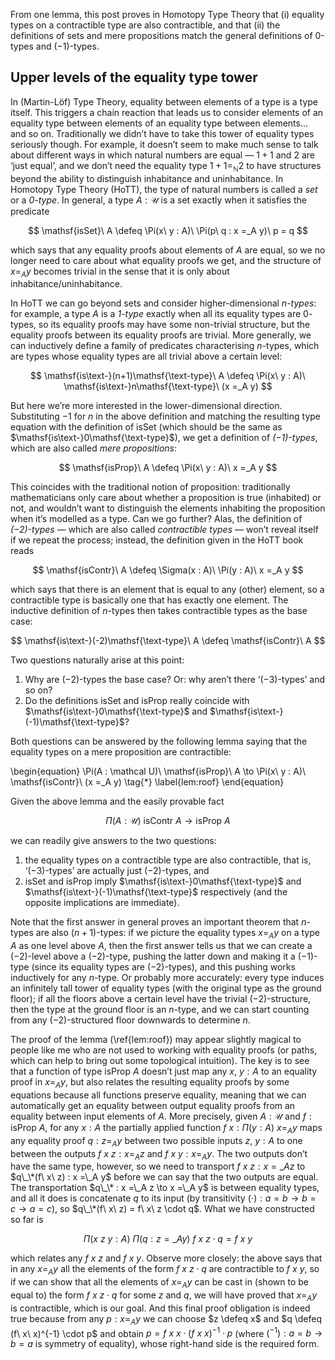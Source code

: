 From one lemma, this post proves in Homotopy Type Theory that (i) equality types on a contractible type are also contractible, and that (ii) the definitions of sets and mere propositions match the general definitions of 0-types and (−1)-types.

## Upper levels of the equality type tower

In (Martin-Löf) Type Theory, equality between elements of a type is a type itself.
This triggers a chain reaction that leads us to consider elements of an equality type between elements of an equality type between elements... and so on.
Traditionally we didn’t have to take this tower of equality types seriously though.
For example, it doesn’t seem to make much sense to talk about different ways in which natural numbers are equal — $1 + 1$ and $2$ are ‘just equal’, and we don’t need the equality type $1 + 1 =_{\mathbb N} 2$ to have structures beyond the ability to distinguish inhabitance and uninhabitance.
In Homotopy Type Theory (HoTT), the type of natural numbers is called a *set* or a *$0$-type*.
In general, a type $A : \mathcal U$ is a set exactly when it satisfies the predicate

$$ \mathsf{isSet}\ A \defeq \Pi(x\ y : A)\ \Pi(p\ q : x =_A y)\ p = q $$

which says that any equality proofs about elements of $A$ are equal, so we no longer need to care about what equality proofs we get, and the structure of $x =_A y$ becomes trivial in the sense that it is only about inhabitance/uninhabitance.

In HoTT we can go beyond sets and consider higher-dimensional *$n$-types*: for example, a type $A$ is a *$1$-type* exactly when all its equality types are $0$-types, so its equality proofs may have some non-trivial structure, but the equality proofs between its equality proofs are trivial.
More generally, we can inductively define a family of predicates characterising $n$-types, which are types whose equality types are all trivial above a certain level:

$$ \mathsf{is\text-}(n+1)\mathsf{\text-type}\ A \defeq \Pi(x\ y : A)\ \mathsf{is\text-}n\mathsf{\text-type}\ (x =_A y) $$

But here we’re more interested in the lower-dimensional direction.
Substituting $-1$ for $n$ in the above definition and matching the resulting type equation with the definition of $\mathsf{isSet}$ (which should be the same as $\mathsf{is\text-}0\mathsf{\text-type}$), we get a definition of *$(-1)$-types*, which are also called *mere propositions*:

$$ \mathsf{isProp}\ A \defeq \Pi(x\ y : A)\ x =_A y $$

This coincides with the traditional notion of proposition: traditionally mathematicians only care about whether a proposition is true (inhabited) or not, and wouldn’t want to distinguish the elements inhabiting the proposition when it’s modelled as a type.
Can we go further?
Alas, the definition of *$(-2)$-types* — which are also called *contractible types* — won’t reveal itself if we repeat the process; instead, the definition given in the HoTT book reads

$$ \mathsf{isContr}\ A \defeq \Sigma(x : A)\ \Pi(y : A)\ x =_A y $$

which says that there is an element that is equal to any (other) element, so a contractible type is basically one that has exactly one element.
The inductive definition of $n$-types then takes contractible types as the base case:

$$ \mathsf{is\text-}(-2)\mathsf{\text-type}\ A \defeq \mathsf{isContr}\ A $$

Two questions naturally arise at this point:

1. Why are $(-2)$-types the base case?  Or: why aren’t there ‘$(-3)$-types’ and so on?
2. Do the definitions $\mathsf{isSet}$ and $\mathsf{isProp}$ really coincide with $\mathsf{is\text-}0\mathsf{\text-type}$ and $\mathsf{is\text-}(-1)\mathsf{\text-type}$?

Both questions can be answered by the following lemma saying that the equality types on a mere proposition are contractible:

\begin{equation}
\Pi(A : \mathcal U)\ \mathsf{isProp}\ A \to \Pi(x\ y : A)\ \mathsf{isContr}\ (x =_A y)
\tag{$*$}
\label{lem:roof}
\end{equation}

Given the above lemma and the easily provable fact

$$ \Pi(A : \mathcal U)\ \mathsf{isContr}\ A \to \mathsf{isProp}\ A $$

we can readily give answers to the two questions:

1. the equality types on a contractible type are also contractible, that is, ‘$(-3)$-types’ are actually just $(-2)$-types, and
2. $\mathsf{isSet}$ and $\mathsf{isProp}$ imply $\mathsf{is\text-}0\mathsf{\text-type}$ and $\mathsf{is\text-}(-1)\mathsf{\text-type}$ respectively (and the opposite implications are immediate).

Note that the first answer in general proves an important theorem that $n$-types are also $(n+1)$-types: if we picture the equality types $x =_A y$ on a type $A$ as one level above $A$, then the first answer tells us that we can create a $(-2)$-level above a $(-2)$-type, pushing the latter down and making it a $(-1)$-type (since its equality types are $(-2)$-types), and this pushing works inductively for any $n$-type.
Or probably more accurately: every type induces an infinitely tall tower of equality types (with the original type as the ground floor); if all the floors above a certain level have the trivial $(-2)$-structure, then the type at the ground floor is an $n$-type, and we can start counting from any $(-2)$-structured floor downwards to determine $n$.

The proof of the lemma (\ref{lem:roof}) may appear slightly magical to people like me who are not used to working with equality proofs (or paths, which can help to bring out some topological intuition).
The key is to see that a function of type $\mathsf{isProp}\ A$ doesn’t just map any $x$, $y : A$ to an equality proof in $x =_A y$, but also relates the resulting equality proofs by some equations because all functions preserve equality, meaning that we can automatically get an equality between output equality proofs from an equality between input elements of $A$.
More precisely, given $A : \mathcal U$ and $f : \mathsf{isProp}\ A$, for any $x : A$ the partially applied function $f\ x : \Pi(y : A)\ x =_A y$ maps any equality proof $q : z =_A y$ between two possible inputs $z$, $y : A$ to one between the outputs $f\ x\ z : x =_A z$ and $f\ x\ y : x =_A y$.
The two outputs don’t have the same type, however, so we need to transport $f\ x\ z : x =\_A z$ to $q\_\*(f\ x\ z) : x =\_A y$ before we can say that the two outputs are equal.
The transportation $q\_\* : x =\_A z \to x =\_A y$ is between equality types, and all it does is concatenate $q$ to its input (by transitivity $(\cdot) : a = b \to b = c \to a = c$), so $q\_\*(f\ x\ z) = f\ x\ z \cdot q$.
What we have constructed so far is

$$ \Pi(x\ z\ y : A)\ \Pi(q : z =\_A y)\ f\ x\ z \cdot q = f\ x\ y $$

which relates any $f\ x\ z$ and $f\ x\ y$.
Observe more closely: the above says that in any $x =_A y$ all the elements of the form $f\ x\ z \cdot q$ are contractible to $f\ x\ y$, so if we can show that all the elements of $x =_A y$ can be cast in (shown to be equal to) the form $f\ x\ z \cdot q$ for some $z$ and $q$, we will have proved that $x =_A y$ is contractible, which is our goal.
And this final proof obligation is indeed true because from any $p : x =_A y$ we can choose $z \defeq x$ and $q \defeq (f\ x\ x)^{-1} \cdot p$ and obtain $p = f\ x\ x \cdot (f\ x\ x)^{-1} \cdot p$ (where $(^{-1}) : a = b \to b = a$ is symmetry of equality), whose right-hand side is the required form.
